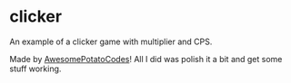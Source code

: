# clicker
An example of a clicker game with multiplier and CPS.

Made by [AwesomePotatoCodes](https://github.com/AwesomePotatoCodes)! All I did was polish it a bit and get some stuff working.
